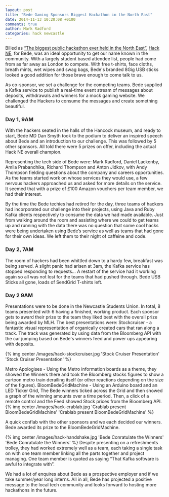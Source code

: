 ```yaml
---
layout: post
title: "Bede Gaming Sponsors Biggest Hackathon in the North East"
date: 2014-11-13 10:20:08 +0100
comments: true
author: Mark Radford
categories: hack newcastle
---
```


Billed as [“The biggest public hackathon ever held in the North East”](http://http://www.chroniclelive.co.uk/news/local-news/newcastle-set-north-easts-biggest-8052017), [Hack NE](http://hackne.com), for Bede, was an ideal opportunity to get our name known in the community.  With a largely student based attendee list, people had come from as far away as London to compete. With free t-shirts, face cloths, breath mints, wet wipes and swag bags, Bede's branded 8Gig USB sticks looked a good addition for those brave enough to come talk to us.

<!-- more -->

As co-sponsor, we set a challenge for the competing teams. Bede supplied a Kafka service to publish a real-time event stream of messages about deposits, withdrawals and winners for a mock gaming website. We challenged the Hackers to consume the messages and create something beautiful.

### Day 1, 9AM
With the hackers seated in the halls of the Hancock museum, and ready to start, Bede MD Dan Smyth took to the podium to deliver an inspired speech about Bede and an introduction to our challenge. This was followed by 5 other sponsors. All told there were 5 prizes on offer, including the actual Hack NE overall champion.

Representing the tech side of Bede were: Mark Radford, Daniel Lackenby, Amila Prabandhika, Richard Thompson and Anton Jidkov, with Andy Thompson fielding questions about the company and careers opportunities. As the teams started work on whose services they would use, a few nervous hackers approached us and asked for more details on the service. It seemed that with a prize of £100 Amazon vouchers per team member, we had their interest.

By the time the Bede techies had retired for the day, three teams of hackers had incorporated our challenge into their projects, using Java and Ruby Kafka clients respectively to consume the data we had made available. Just from walking around the room and assisting where we could to get teams up and running with the data there was no question that some cool hacks were being undertaken using Bede’s service as well as teams that had gone for their own ideas. We left them to their night of caffeine and code.

### Day 2, 7AM
The room of hackers had been whittled down to a hardy few, breakfast was being served.
A slight panic had arisen at 3am, the Kafka service has stopped responding to requests…
A restart of the service had it working again so all was not lost for the teams that had pushed through.
Bede USB Sticks all gone, loads of SendGrid T-shirts left.

### Day 2 9AM
Presentations were to be done in the Newcastle Students Union.
In total, 8 teams presented with 6 having a finished, working product.
Each sponsor gets to award their prize to the team they liked best with the overall prize being awarded by MLH.
The best presentations were:
Stockcruiser - a fantastic visual representation of organically created cars that ran along a track. The track was generated by using data from the Bloomberg API with the car jumping based on Bede's winners feed and power ups appearing with deposits.

{% img center /images/hack-stockcruiser.jpg 'Stock Cruiser Presentation' 'Stock Cruiser Presentation' %}

Metro Apologises - Using the Metro information boards as a theme, they showed the Winners there and took the Bloomberg stocks figures to show a cartoon metro train derailing itself (or other reactions depending on the size of the figures).
BloomBedeGridMachine - Using an Arduino board and an LED Ticker Grid, The Bede winners ticked across the Grid and then showed a graph of the winning amounts over a time period. Then, a click of a remote control and the Feed showed Stock prices from the Bloomberg API.
{% img center /images/hack-crablab.jpg 'Crablab present BloomBedeGridMachine' 'Crablab present BloomBedeGridMachine' %}

A quick conflab with the other sponsors and we each decided our winners. Bede awarded its prize to the BloomBedeGridMachine.

{% img center /images/hack-handshake.jpg 'Bede Conratulate the Winners' 'Bede Conratulate the Winners' %}
Despite presenting on a refreshments trolley, they had worked extremely well as a team, each taking a single task on with one team member linking all the parts together and project managing.
One team member is quoted as saying “That Kafka software is awful to integrate with”.

We had a lot of enquires about Bede as a prospective employer and if we take summer/year long interns. All in all, Bede has projected a positive message to the local tech community and looks forward to hosting more hackathons in the future.
